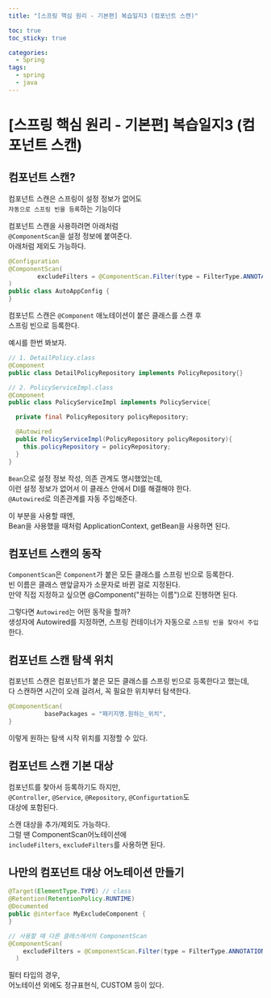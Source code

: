 ```yaml
---
title: "[스프링 핵심 원리 - 기본편] 복습일지3 (컴포넌트 스캔)"

toc: true
toc_sticky: true

categories:
  - Spring
tags:
  - spring
  - java
---
```


# [스프링 핵심 원리 - 기본편] 복습일지3 (컴포넌트 스캔)

## 컴포넌트 스캔?

컴포넌트 스캔은 스프링이 설정 정보가 없어도  
`자동으로 스프링 빈을 등록`하는 기능이다  

컴포넌트 스캔을 사용하려면 아래처럼  
`@ComponentScan`을 설정 정보에 붙여준다.  
아래처럼 제외도 가능하다.

```java
@Configuration
@ComponentScan(
        excludeFilters = @ComponentScan.Filter(type = FilterType.ANNOTATION, classes = Configuration.class)
)
public class AutoAppConfig {
}
```

컴포넌트 스캔은 `@Component` 애노테이션이 붙은 클래스를 스캔 후  
스프링 빈으로 등록한다.  

예시를 한번 봐보자.

```java
// 1. DetailPolicy.class
@Component
public class DetailPolicyRepository implements PolicyRepository{}

// 2. PolicyServiceImpl.class
@Component
public class PolicyServiceImpl implements PolicyService{

  private final PolicyRepository policyRepository;

  @Autowired
  public PolicyServiceImpl(PolicyRepository policyRepository){
    this.policyRepository = policyRepository;
  }
}
```

`Bean`으로 설정 정보 작성, 의존 관계도 명시했었는데,  
이런 설정 정보가 없어서 이 클래스 안에서 DI를 해결해야 한다.  
`@Autowired`로 의존관계를 자동 주입해준다.  

이 부분을 사용할 때엔,  
Bean을 사용했을 때처럼 ApplicationContext, getBean을 사용하면 된다.  

## 컴포넌트 스캔의 동작

`ComponentScan`은 `Component`가 붙은 모든 클래스를 스프링 빈으로 등록한다.  
빈 이름은 클래스 맨앞글자가 소문자로 바뀐 걸로 지정된다.  
만약 직접 지정하고 싶으면 @Component("원하는 이름")으로 진행하면 된다.  

그렇다면 `Autowired`는 어떤 동작을 할까?  
생성자에 Autowired를 지정하면,
스프링 컨테이너가 자동으로 `스프링 빈을 찾아서 주입`한다.  

## 컴포넌트 스캔 탐색 위치

컴포넌트 스캔은 컴포넌트가 붙은 모든 클래스를 스프링 빈으로 등록한다고 했는데,  
다 스캔하면 시간이 오래 걸려서, 꼭 필요한 위치부터 탐색한다.

```java
@ComponentScan(
          basePackages = "패키지명.원하는_위치",
}
```

이렇게 원하는 탐색 시작 위치를 지정할 수 있다.

## 컴포넌트 스캔 기본 대상

컴포넌트를 찾아서 등록하기도 하지만,  
`@Controller`, `@Service`, `@Repository`, `@Configurtation`도  
대상에 포함된다.  

스캔 대상을 추가/제외도 가능하다.  
그럴 땐 ComponentScan어노테이션에  
`includeFilters`, `excludeFilters`를 사용하면 된다.  

## 나만의 컴포넌트 대상 어노테이션 만들기

```java
@Target(ElementType.TYPE) // class
@Retention(RetentionPolicy.RUNTIME)
@Documented
public @interface MyExcludeComponent {
}

// 사용할 때 다른 클래스에서의 ComponentScan
@ComponentScan(
    excludeFilters = @ComponentScan.Filter(type = FilterType.ANNOTATION, classes = MyExcludeComponent.class)
  )
```

필터 타입의 경우,  
어노테이션 외에도 정규표현식, CUSTOM 등이 있다.  


